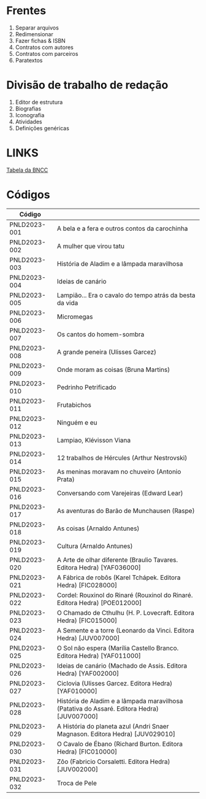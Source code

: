 # Frentes

1. Separar arquivos
2. Redimensionar
3. Fazer fichas & ISBN
4. Contratos com autores
5. Contratos com parceiros
6. Paratextos

# Divisão de trabalho de redação

1. Editor de estrutura
2. Biografias
3. Iconografia
4. Atividades
5. Definições genéricas

# LINKS

[Tabela da BNCC](https://docs.google.com/spreadsheets/d/1PCZ1Kh37ID7WNBp6eMGTjPkSmSNbrhrgbs93upfRuzs/edit?usp=sharing)

# Códigos

| Código       |                                                                                            |
|--------------|--------------------------------------------------------------------------------------------|
| PNLD2023-001 | A bela e a fera e outros contos da carochinha                                              |
| PNLD2023-002 | A mulher que virou tatu                                                                    |
| PNLD2023-003 | História de Aladim e a lâmpada maravilhosa                                                 |
| PNLD2023-004 | Ideias de canário                                                                          |
| PNLD2023-005 | Lampião... Era o cavalo do tempo atrás da besta da vida                                    |
| PNLD2023-006 | Micromegas                                                                                 |
| PNLD2023-007 | Os cantos do homem-sombra                                                                  |
| PNLD2023-008 | A grande peneira (Ulisses Garcez)                                                          |
| PNLD2023-009 | Onde moram as coisas (Bruna Martins)                                                       |
| PNLD2023-010 | Pedrinho Petrificado                                                                       |
| PNLD2023-011 | Frutabichos                                                                                |
| PNLD2023-012 | Ninguém e eu                                                                               |
| PNLD2023-013 | Lampiao, Klévisson Viana                                                                   |
| PNLD2023-014 | 12 trabalhos de Hércules (Arthur Nestrovski)                                               |
| PNLD2023-015 | As meninas moravam no chuveiro (Antonio Prata)                                             |
| PNLD2023-016 | Conversando com Varejeiras (Edward Lear)                                                   |
| PNLD2023-017 | As aventuras do Barão de Munchausen (Raspe)                                                |
| PNLD2023-018 | As coisas (Arnaldo Antunes)                                                                |
| PNLD2023-019 | Cultura (Arnaldo Antunes)                                                                  |
| PNLD2023-020 | A Arte de olhar diferente (Braulio Tavares. Editora Hedra) [YAF036000]                     |
| PNLD2023-021 | A Fábrica de robôs (Karel Tchápek. Editora Hedra) [FIC028000]                              |
| PNLD2023-022 | Cordel: Rouxinol do Rinaré (Rouxinol do Rinaré. Editora Hedra) [POE012000]                 |
| PNLD2023-023 | O Chamado de Cthulhu (H. P. Lovecraft. Editora Hedra) [FIC015000]                          |
| PNLD2023-024 | A Semente e a torre (Leonardo da Vinci. Editora Hedra) [JUV007000]                         |
| PNLD2023-025 | O Sol não espera (Marília Castello Branco. Editora Hedra) [YAF011000]                      |
| PNLD2023-026 | Ideias de canário (Machado de Assis. Editora Hedra) [YAF002000]                            |
| PNLD2023-027 | Ciclovia (Ulisses Garcez. Editora Hedra) [YAF010000]                                       |
| PNLD2023-028 | História de Aladim e a lâmpada maravilhosa (Patativa do Assaré. Editora Hedra) [JUV007000] |
| PNLD2023-029 | A História do planeta azul (Andri Snaer Magnason. Editora Hedra) [JUV029010]               |
| PNLD2023-030 | O Cavalo de Ébano (Richard Burton. Editora Hedra) [FIC010000]                              |
| PNLD2023-031 | Zôo (Fabricio Corsaletti. Editora Hedra) [JUV002000]                                       |
| PNLD2023-032 | Troca de Pele                                                                              |
